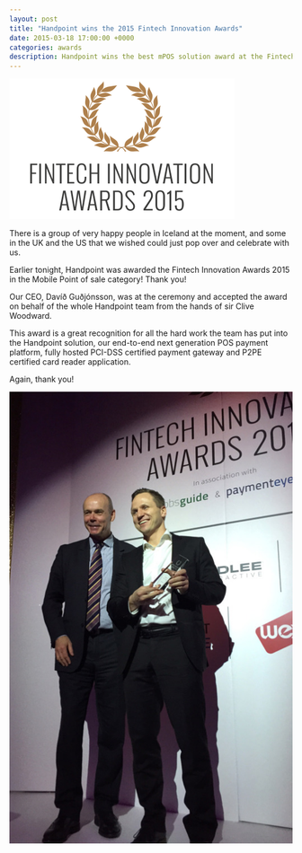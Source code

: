 ```yaml
---
layout: post
title: "Handpoint wins the 2015 Fintech Innovation Awards"
date: 2015-03-18 17:00:00 +0000
categories: awards
description: Handpoint wins the best mPOS solution award at the Fintech innovation awards 2015
---
```


<img class="ui medium centered image" src="/images/logos/fintech-innovation-awards-2015.png" alt="fintech innovation awards 2015">

There is a group of very happy people in Iceland at the moment, and some in the UK and the US that we wished could just pop over and celebrate with us.

Earlier tonight, Handpoint was awarded the Fintech Innovation Awards 2015 in the Mobile Point of sale category! Thank you!

Our CEO, Davíð Guðjónsson, was at the ceremony and accepted the award on behalf of the whole Handpoint team from the hands of sir Clive Woodward.

This award is a great recognition for all the hard work the team has put into the Handpoint solution, our end-to-end next generation POS payment platform, fully hosted PCI-DSS certified payment gateway and P2PE certified card reader application.

Again, thank you!

<img class="ui medium centered image" src="/images/misc-photos/david-and-clive-woodward.jpg" alt="fintech innovation awards trophy 2015">

